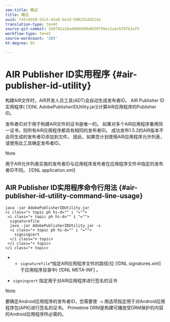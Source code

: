 ```yaml
---
seo-title: 概述
title: 概述
uuid: f45c6b58-53c5-41e0-be3d-590231dd214a
translation-type: tm+mt
source-git-commit: 1b9792a10ad606b99b6639799ac2aacb707b2af5
workflow-type: tm+mt
source-wordcount: '203'
ht-degree: 0%

---
```



# AIR Publisher ID实用程序 {#air-publisher-id-utility}

构建AIR文件时，AIR开发人员工具(ADT)会自动生成发布者ID。 AIR Publisher ID实用程序( [!DNL AdobePublisherIDUtility.jar])计算AIR应用程序的Publisher ID。

发布者ID对于用于构建AIR文件的证书是唯一的。 如果对多个AIR应用程序重用同一证书，则所有AIR应用程序都具有相同的发布者ID。 成功发布1.5.2的AIR版本不会将生成的发布者ID添加到文件。 因此，如果您计划使用AIR应用程序允许列表，请使用此工具确定发布者ID。

>[!NOTE]
>
>用于AIR允许列表实施的发布者ID与应用程序发布者在应用程序文件中指定的发布者ID不同。 [!DNL application.xml]

## AIR Publisher ID实用程序命令行用法 {#air-publisher-id-utility-command-line-usage}

```
java -jar AdobePublisherIDUtility.jar 
<i class="+ topic ph hi-d="" i "="">
 <i class="+ topic ph hi-d="" i "="">
  signaturefile 
  java -jar AdobePublisherIDUtility.jar -s 
  <i class="+ topic ph hi-d="" i "="">
    signingcert
  </i class="+ topic>
 </i class="+ topic>
</i class="+ topic>
```

* 
   * `signaturefile`*指定AIR应用程序文件的路径(位 [!DNL signatures.xml] 于应用程序目录中) [!DNL META-INF] 。

* `signingcert` 指定用于对AIR应用程序进行签名的证书

>[!NOTE]
>
>要确定Android应用程序的发布者ID，您需要使 `-s` 用选项指定用于对Android应用程序包(APK)进行签名的证书。 Primetime DRM是构建可播放受DRM保护的内容的Android应用程序所必需的。